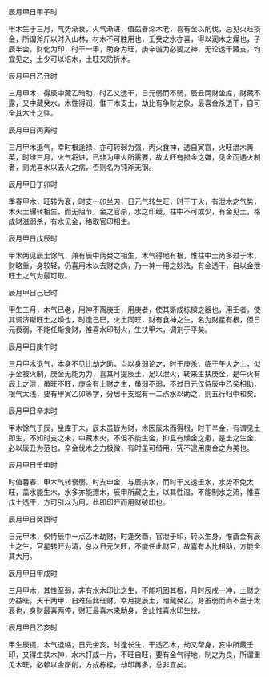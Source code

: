 辰月甲日甲子时

甲木生于三月，气势渐衰，火气渐进，值兹春深木老，喜有金以削伐，忌见火旺损金，所谓斧斤以时入山林，材木不可胜用也，壬癸之水亦喜，得以润木之燥也，子辰半会，财化为印，时干一甲，助身为旺，庚辛诚为必要之神，无论透干藏支，均宜见之，土少可以培木，土旺又防折木。

辰月甲日乙丑时

三月甲木，得辰中藏乙暗助，时乙又透干，日元弱而不弱，辰丑两财坐库，财藏不露，又中藏癸水，木性得润，惟干木支土，劫比有争财之象，最喜金杀透干，自可全其木土之性。

辰月甲日丙寅时

三月甲木退气，幸时根逢禄，亦可转弱为强，丙火食神，透自寅宫，火旺泄木菁英，时维三月，火气将进，已非为甲火所需要，故太旺有损金之嫌，见金而遇火制者，则尤喜水以去火之病，否则名为钝斧无钢。

辰月甲日丁卯时

季春甲木，旺转为衰，时支一卯坐刃，日元气转生旺，时干丁火，有泄木之气势，木火土辗转相生，而无阻节，金之官杀，水之印绶，柱中不可或少，有金见土，格成财滋弱杀，有水见金，格取官印相生。

辰月甲日戊辰时

甲木两见辰土馀气，兼有辰中两癸之相生，木气得地有根，惟柱中土尚多过于木，财略重，身较轻，仍喜用木以去财之病，乃一神一用之妙法，有金透干，自以金泄旺土之气为最可取。

辰月甲日己巳时

甲生三月，木气已老，用神不离庚壬，用庚者，使其斲成栋樑之器也，用壬者，使其调济斯旺土之燥也，时逢己巳，火土同旺，财有食神之生，名为财星有根，但日元衰弱，不能任斯食财，惟喜水印制火，生扶甲木，调剂于平矣。

辰月甲日庚午时

三月甲木退气，本身不见比劫之助，当以身弱论之，时干庚杀，临于午火之上，似乎金被火制，庚金无能为力，喜其月提辰土，足以泄火，转来生扶庚金，是午火有辰土之泄，虽旺不旺，庚金有土财之生，虽弱不弱，不过日元仅恃辰中乙癸相助，根气太浅，要有甲寅乙卯等字，分居干支或有一二点水以助之，则五行归中和矣。

辰月甲日辛未时

甲木馀气于辰，坐库于未，辰未虽皆为财，木因辰未而得根，时干辛金，有谓见土即生，不知时支之未，中藏木火，不但不能生金，抑且有燥金之患，是土之生金，必以辰丑为范也，辛金伐木之力极微，有时虽可借用，究不逮用庚金之为美也。

辰月甲日壬申时

时值暮春，甲木气转衰弱，时支申金，与辰拱水，而时干又透壬水，水势不免太旺，盖水能生木，水多亦能漂木，辰申所藏之土，以其性湿，不能制水之流，惟喜戊土透干，方可引以为用，此即印旺而用财破印也。

辰月甲日癸酉时

日元甲木，仅恃辰中一点乙木劫财，时逢癸酉，官泄于印，转以生身，惟酉金有辰土之生，官星转旺为清，总以日元欠旺，不能任此财官，故喜有木比相助，方能全其大用。

辰月甲日甲戌时

三月甲木，其性至弱，非有水木印比之生，不能巩固其根，月时辰戌一冲，土财之势益旺，天干两甲，自难任此旺财，幸月提辰土，暗藏癸乙，身虽弱而尚不至于太衰也，身财最喜两停，财旺最喜木来助身，舍此惟喜水印生扶。

辰月甲日乙亥时

甲生辰提，木气退缩，日元坐亥，时逢长生，干透乙木，劫又帮身，亥中所藏壬印，又得生扶木神，水木打成一片，不旺自旺，要有金气得地，制之为良，所谓重见木旺，必赖以金斲削，方成栋樑，劫印再多，总非宜矣。

